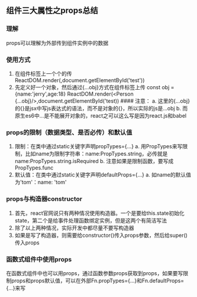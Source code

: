 ## 组件三大属性之props总结

### 理解
  props可以理解为外部传到组件实例中的数据

### 使用方式
  1) 在组件标签上一个个的传
    ReactDOM.render(<Person name="jerry" age={18}/>,document.getElementById('test'))
  2) 先定义好一个对象，然后通过{...obj}方式在组件标签上传
    const obj = {name:'jerry',age:18}
    ReactDOM.render(<Person {...obj}/>,document.getElementById('test))
    #### 注意：
      a. 这里的{...obj}的{}是jsx中写js表达式的语法，而不是对象的{}，所以实际的js是...obj
      b. 而原生es6中...是不能展开对象的，react之可以这么写是因为react.js和babel

### props的限制（数据类型、是否必传）和默认值
  1) 限制：在类中通过static关键字声明propTypes={...}
      a. 用PropTypes来写限制，比如name为限制字符串：name:PropTypes.string，必传就是name:PropTypes.string.isRequired
      b. 注意如果是限制函数，要写成PropTypes.func
  2) 默认值：在类中通过static关键字声明defaultProps={...}
      a. 如name的默认值为'tom'：name: 'tom'

### props与构造器constructor
  1) 首先，react官网说只有两种情况使用构造器。一个是要给this.state初始化state，第二个是给事件处理函数绑定实例，但是这两个有简洁写法
  2) 除了以上两种情况，实际开发中都尽量不要写构造器
  3) 如果是写了构造器，则需要给constructor()传入props参数，然后给super()传入props

### 函数式组件中使用props
  在函数式组件中也可以用props，通过函数参数props获取到props，如果要写限制props和props默认值，可以在外部Fn.propTypes={...}和Fn.defaultProps={...}来写
